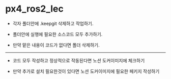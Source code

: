 # px4_ros2_lec
+ 각자 폴더안에 .keepgit 삭제하고 작업하기.

+ 폴더안에 실행에 필요한 소스코드 모두 추가하기.

+ 만약 맡은 내용이 코드가 없다면 폴더 삭제하기.

***

+ 코드 모두 작성하고 정상적으로 작동된다면 노션 도커이미지에 체크하기

+ 만약 추가로 설치 필요한것이 있다면 노션 도커이미지에 필요한 페키지 작성하기
